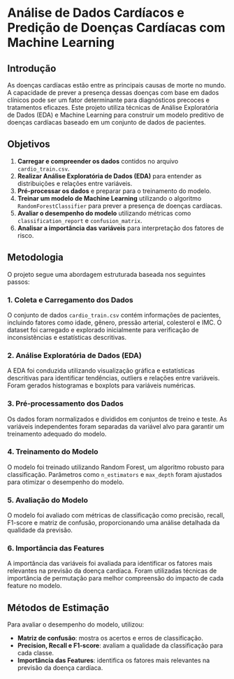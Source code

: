 # Análise de Dados Cardíacos e Predição de Doenças Cardíacas com Machine Learning

##  Introdução
As doenças cardíacas estão entre as principais causas de morte no mundo. A capacidade de prever a presença dessas doenças com base em dados clínicos pode ser um fator determinante para diagnósticos precoces e tratamentos eficazes. Este projeto utiliza técnicas de Análise Exploratória de Dados (EDA) e Machine Learning para construir um modelo preditivo de doenças cardíacas baseado em um conjunto de dados de pacientes.

##  Objetivos

1. **Carregar e compreender os dados** contidos no arquivo `cardio_train.csv`.
2. **Realizar Análise Exploratória de Dados (EDA)** para entender as distribuições e relações entre variáveis.
3. **Pré-processar os dados** e preparar para o treinamento do modelo.
4. **Treinar um modelo de Machine Learning** utilizando o algoritmo `RandomForestClassifier` para prever a presença de doenças cardíacas.
5. **Avaliar o desempenho do modelo** utilizando métricas como `classification_report` e `confusion_matrix`.
6. **Analisar a importância das variáveis** para interpretação dos fatores de risco.

##  Metodologia

O projeto segue uma abordagem estruturada baseada nos seguintes passos:

### 1. Coleta e Carregamento dos Dados
O conjunto de dados `cardio_train.csv` contém informações de pacientes, incluindo fatores como idade, gênero, pressão arterial, colesterol e IMC. O dataset foi carregado e explorado inicialmente para verificação de inconsistências e estatísticas descritivas.

### 2. Análise Exploratória de Dados (EDA)
A EDA foi conduzida utilizando visualização gráfica e estatísticas descritivas para identificar tendências, outliers e relações entre variáveis. Foram gerados histogramas e boxplots para variáveis numéricas.

### 3. Pré-processamento dos Dados
Os dados foram normalizados e divididos em conjuntos de treino e teste. As variáveis independentes foram separadas da variável alvo para garantir um treinamento adequado do modelo.

### 4. Treinamento do Modelo
O modelo foi treinado utilizando Random Forest, um algoritmo robusto para classificação. Parâmetros como `n_estimators` e `max_depth` foram ajustados para otimizar o desempenho do modelo.

### 5. Avaliação do Modelo
O modelo foi avaliado com métricas de classificação como precisão, recall, F1-score e matriz de confusão, proporcionando uma análise detalhada da qualidade da previsão.

### 6. Importância das Features
A importância das variáveis foi avaliada para identificar os fatores mais relevantes na previsão da doença cardíaca. Foram utilizadas técnicas de importância de permutação para melhor compreensão do impacto de cada feature no modelo.

##  Métodos de Estimação
Para avaliar o desempenho do modelo, utilizou:
- **Matriz de confusão**: mostra os acertos e erros de classificação.
- **Precision, Recall e F1-score**: avaliam a qualidade da classificação para cada classe.
- **Importância das Features**: identifica os fatores mais relevantes na previsão da doença cardíaca.

